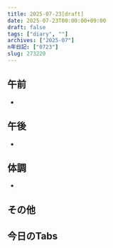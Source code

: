 ```yaml
---
title: 2025-07-23[draft]
date: 2025-07-23T00:00:00+09:00
draft: false
tags: ["diary", ""]
archives: ["2025-07"]
n年日記: ["0723"]
slug: 273220
---
```

## 午前
- 
## 午後
- 
## 体調
- 
## その他
## 今日のTabs